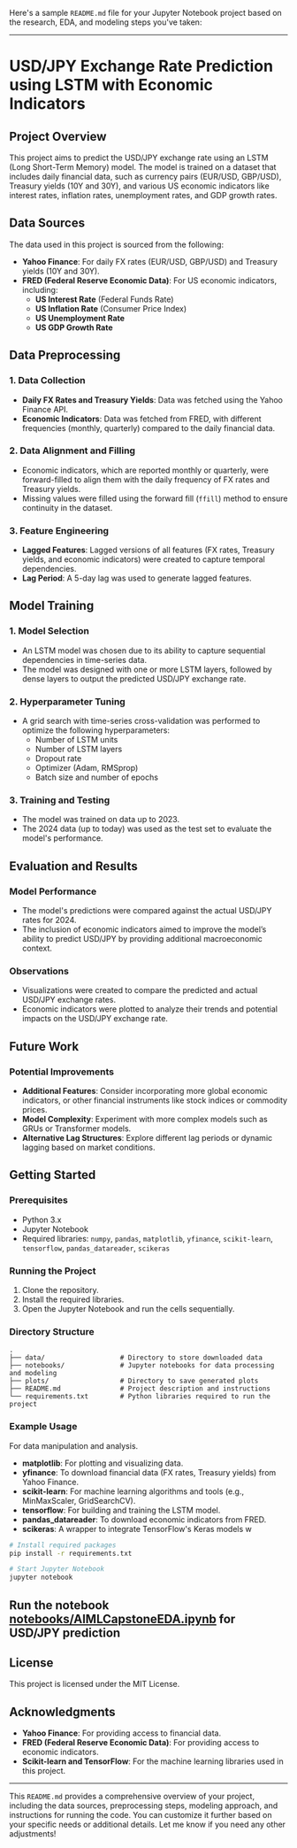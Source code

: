 Here's a sample `README.md` file for your Jupyter Notebook project based on the research, EDA, and modeling steps you've taken:

---

# USD/JPY Exchange Rate Prediction using LSTM with Economic Indicators

## Project Overview

This project aims to predict the USD/JPY exchange rate using an LSTM (Long Short-Term Memory) model. The model is trained on a dataset that includes daily financial data, such as currency pairs (EUR/USD, GBP/USD), Treasury yields (10Y and 30Y), and various US economic indicators like interest rates, inflation rates, unemployment rates, and GDP growth rates.

## Data Sources

The data used in this project is sourced from the following:
- **Yahoo Finance**: For daily FX rates (EUR/USD, GBP/USD) and Treasury yields (10Y and 30Y).
- **FRED (Federal Reserve Economic Data)**: For US economic indicators, including:
    - **US Interest Rate** (Federal Funds Rate)
    - **US Inflation Rate** (Consumer Price Index)
    - **US Unemployment Rate**
    - **US GDP Growth Rate**

## Data Preprocessing

### 1. Data Collection
- **Daily FX Rates and Treasury Yields**: Data was fetched using the Yahoo Finance API.
- **Economic Indicators**: Data was fetched from FRED, with different frequencies (monthly, quarterly) compared to the daily financial data.

### 2. Data Alignment and Filling
- Economic indicators, which are reported monthly or quarterly, were forward-filled to align them with the daily frequency of FX rates and Treasury yields.
- Missing values were filled using the forward fill (`ffill`) method to ensure continuity in the dataset.

### 3. Feature Engineering
- **Lagged Features**: Lagged versions of all features (FX rates, Treasury yields, and economic indicators) were created to capture temporal dependencies.
- **Lag Period**: A 5-day lag was used to generate lagged features.

## Model Training

### 1. Model Selection
- An LSTM model was chosen due to its ability to capture sequential dependencies in time-series data.
- The model was designed with one or more LSTM layers, followed by dense layers to output the predicted USD/JPY exchange rate.

### 2. Hyperparameter Tuning
- A grid search with time-series cross-validation was performed to optimize the following hyperparameters:
    - Number of LSTM units
    - Number of LSTM layers
    - Dropout rate
    - Optimizer (Adam, RMSprop)
    - Batch size and number of epochs

### 3. Training and Testing
- The model was trained on data up to 2023.
- The 2024 data (up to today) was used as the test set to evaluate the model's performance.

## Evaluation and Results

### Model Performance
- The model's predictions were compared against the actual USD/JPY rates for 2024.
- The inclusion of economic indicators aimed to improve the model’s ability to predict USD/JPY by providing additional macroeconomic context.

### Observations
- Visualizations were created to compare the predicted and actual USD/JPY exchange rates.
- Economic indicators were plotted to analyze their trends and potential impacts on the USD/JPY exchange rate.

## Future Work

### Potential Improvements
- **Additional Features**: Consider incorporating more global economic indicators, or other financial instruments like stock indices or commodity prices.
- **Model Complexity**: Experiment with more complex models such as GRUs or Transformer models.
- **Alternative Lag Structures**: Explore different lag periods or dynamic lagging based on market conditions.

## Getting Started

### Prerequisites
- Python 3.x
- Jupyter Notebook
- Required libraries: `numpy`, `pandas`, `matplotlib`, `yfinance`, `scikit-learn`, `tensorflow`, `pandas_datareader`, `scikeras`

### Running the Project
1. Clone the repository.
2. Install the required libraries.
3. Open the Jupyter Notebook and run the cells sequentially.

### Directory Structure
```
.
├── data/                   # Directory to store downloaded data
├── notebooks/              # Jupyter notebooks for data processing and modeling
├── plots/                  # Directory to save generated plots
├── README.md               # Project description and instructions
└── requirements.txt        # Python libraries required to run the project
```

### Example Usage
For data manipulation and analysis.

- **matplotlib**: For plotting and visualizing data.
- **yfinance**: To download financial data (FX rates, Treasury yields) from Yahoo Finance.
- **scikit-learn**: For machine learning algorithms and tools (e.g., MinMaxScaler, GridSearchCV).
- **tensorflow**: For building and training the LSTM model.
- **pandas_datareader**: To download economic indicators from FRED.
- **scikeras**: A wrapper to integrate TensorFlow's Keras models w
  

```bash
# Install required packages
pip install -r requirements.txt

# Start Jupyter Notebook
jupyter notebook

```

## Run the notebook <span style="color:blue">[notebooks/AIMLCapstoneEDA.ipynb](notebooks/FAIMLCapstoneEDA.ipynb)</span> for USD/JPY prediction
## License

This project is licensed under the MIT License.

## Acknowledgments

- **Yahoo Finance**: For providing access to financial data.
- **FRED (Federal Reserve Economic Data)**: For providing access to economic indicators.
- **Scikit-learn and TensorFlow**: For the machine learning libraries used in this project.

---

This `README.md` provides a comprehensive overview of your project, including the data sources, preprocessing steps, modeling approach, and instructions for running the code. You can customize it further based on your specific needs or additional details. Let me know if you need any other adjustments!